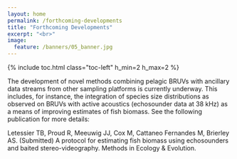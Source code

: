 ```yaml
---
layout: home
permalink: /forthcoming-developments
title: "Forthcoming Developments"
excerpt: "<br>"
image:
  feature: /banners/05_banner.jpg
---
```

{% include toc.html class="toc-left" h_min=2 h_max=2 %}

The development of novel methods combining pelagic BRUVs with ancillary data streams from other sampling platforms is currently underway. This includes, for instance, the integration of species size distributions as observed on BRUVs with active acoustics (echosounder data at 38 kHz) as a means of improving estimates of fish biomass. See the following publication for more details:

Letessier TB, Proud R, Meeuwig JJ, Cox M, Cattaneo Fernandes M, Brierley AS. (Submitted) A protocol for estimating fish biomass using echosounders and baited stereo-videography. Methods in Ecology & Evolution.
